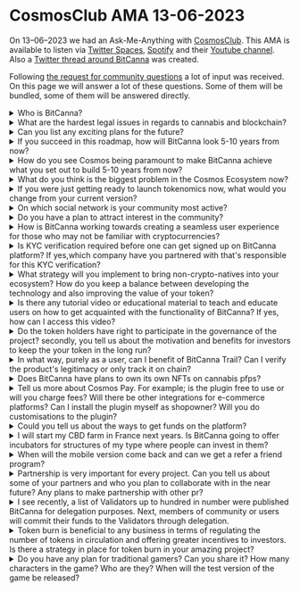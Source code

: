 # CosmosClub AMA 13-06-2023

On 13–06–2023 we had an Ask-Me-Anything with [CosmosClub](https://linktr.ee/cosmosclub\_). This AMA is available to listen via [Twitter Spaces](https://twitter.com/CosmosClub\_/status/1667450986825232385), [Spotify](https://open.spotify.com/episode/6IgbtQN7MigQaEQ8AuVIwf?si=5904c870c48c47cc) and their [Youtube channel](https://youtu.be/tiVpJ0u7IFE). Also a [Twitter thread around BitCanna](https://twitter.com/CosmosClub\_/status/1668641883315396609?t=c2UWE0-9fZA8qL3bk46KUg\&s=19) was created.

Following [the request for community questions](https://twitter.com/CosmosClub\_/status/1667450986825232385) a lot of input was received. On this page we will answer a lot of these questions. Some of them will be bundled, some of them will be answered directly.

<details>

<summary>Who is BitCanna?</summary>

To start with, we stand out compared to competitors in the cryptospace targetting the cannabis market because [BitCanna](https://www.bitcanna.io/) is the only project founded and built by the cannabis industry. We are one of the few coins with an actual global use case.

At the start the BitCanna Team has been asked to solve multiple issues out of this industry many companies deal with back then and still do, even with the progressive legislation we see in some countries. One of these issues is global payment and the lack of the ability to get a bank account. Cannabis entrepreneurs just want to run a business like any other, but are hindered by legislation and a hesitant banking sector. BitCanna will solve this by a cheap mobile global payment system for everyone. This needs to be fast, cheap, secure and accessible. But besides that we want to tackle topics like like identification, traceability, transparency, quality, etc. We really want to make our platform a one-stop-shop where cannabis consumers can find anything they search for; being information, products or community. Ofcourse you could pay with other coins like BTC. But these are in general to expensive, to slow and developing new tools and features is difficult. Especially if you want to unlock the power of our tools on mobile, where we believe the majority of users will be.

We are currently accepted in some of the biggest shops in the industry, like [Zamnesia](https://www.zamnesia.com/) and [Royal Queen Seeds](https://www.royalqueenseeds.com/). Taking for example the latter, they give a 10% discount on any order when you pay with BitCanna, so there is actually an additional financial trigger to pay with BitCanna compared to traditional payment methods.

We are aware that the majority of our core audience are non-crypto-natives; so we really try to create tools which works as intuitive as apps we already have nowadays, like banking apps. A consumer has to be able to use our technology and underlying blockchain tech without feeling that she/he is using it. So having the benefits, without having the downsides. We will offer an unique value due to the comprehensive set of tools we will develop. Our dream is to create a thriving environment where a cannabis user and the industry can find each other and where they never have to leave the environment for anything they want to do.

</details>

<details>

<summary>What are the hardest legal issues in regards to cannabis and blockchain?</summary>

The hardest legal part is the fact to so much is unclear as we see nowadays with the SEC sueing [Coinbase](https://www.sec.gov/news/press-release/2023-102) and [Binance](https://www.sec.gov/news/press-release/2023-101). Plus the fact that operating in a global environment brings complexity of an unprecedent scale, because a lot of countries have different nuances in their laws and legislation. We have regular contact with our legal advisors to make sure we are staying within the boundaries of what we can do to bring crypto to the people. But it is a long journey and takes a lot of time to prepare, discuss, process and reiterate.

Take for example the blockchain itself. In principle according to the [GDPR](https://gdpr-info.eu/) putting the information about funds and whatmore publicly available is illegal. But since it is the core of the blockchain to be open it is already quite a nice paradox where a good way has to be found to meet legislation while still preserving the strength of blockchain tech.

At the same time we also have to watch legislation around cannabis. [Some countries are more strict, other are more progressive](https://thcaffiliates.com/legal-status-maps/). It makes it "easier" for us since we do not sell products, however, when designing our products we still have to take it into account. It is for example illegal in most (if not all) countries for companies in the cannabis industry to advertize. That is something which makes it hard for us as well. But we are sure we can find a way where we can deliver valuable products while still meeting legislatory guidelines.

</details>

<details>

<summary>Can you list any exciting plans for the future?</summary>

We are working in [an Agile way](https://en.wikipedia.org/wiki/Agile\_software\_development), where we have a shortlist of things we want to do, but we take them one-by-one based on the needs we see around the time we finish a product.

Right now we are working on finishing our new [Webwallet](https://wallet.bitcanna.io/welcome) which we need to be able to upgrade our chain to a newer version of the Cosmos SDK. Also on the mobile app following after that. And we have a secret project which we have introduced as our desired killer app, but I can't lift the veil too much on that yet. It is a little bit too early, but we hope to announce our plans on this very very soon.

</details>

<details>

<summary>If you succeed in this roadmap, how will BitCanna look 5-10 years from now?</summary>

You'll be able to use BCNA as a means of payment in every dispensary or webshop around the globe. We are also _**the**_ platform to go to if you need information or find your favourite products or shops. Connecting users and businesses will be done via our platform. And ofcourse identification, supply chain tracing and other features to be developed.

We don't have set facts & figures regarding growth targets. But we are targetting onboarding massive amounts of users in the future to enjoy the benefits of using crypto and being able to spend it for their favourite products, while also offering shopowners a seamless experience to be able to operate their business.

</details>

<details>

<summary>How do you see Cosmos being paramount to make BitCanna achieve what you set out to build 5-10 years from now?</summary>

Being in the Cosmos ecosytem allows us to benefit from the shared technology (e.g. SDK, IBC), while still having full control over our own chain and how we want to develop it. It makes us more flexibile than being bound to a shared main chain which you see in other ecosystems, which also gives us the opportunity to tailor the solutions to the market we target.

</details>

<details>

<summary>What do you think is the biggest problem in the Cosmos Ecosystem now?</summary>

Having no central chain like on Ethereum creates a lot of friction amongst projects, because everyone wants to prove their project is better than the other. Whereas we as an ecosystem are in the best position to benefit from all the differences we have in the ecosystem. Specialisation of chains also brings the ability to bring new features which you can't see in any other ecosystem. We need to find that magic trigger to reach cooperation instead of competition.

</details>

<details>

<summary>If you were just getting ready to launch tokenomics now, what would you change from your current version?</summary>

One thing which would be nice and could be explored in the future is lowering the basic inflation, but where people can get some kind of bonus to their APR after doing effort for the project. It would be cool if rewards were not totally free, but are more rewarding for the people doing their utmost best to make a project a success.

</details>

<details>

<summary>On which social network is your community most active?</summary>

Our main activities happen on [Telegram](https://t.me/BitcannaGlobal), [Discord](https://discord.gg/97wUcHqxxE) and [Twitter](https://twitter.com/BitCannaGlobal). All our articles, dev updates and blogs can be found on [our Medium page](https://medium.com/@BitCannaGlobal). On [Facebook](https://www.facebook.com/BitCanna/) we only place the announcements.

</details>

<details>

<summary>Do you have a plan to attract interest in the community?</summary>

We want to be one of the very first projects who bridges the gap to the "real" world. A lot of projects are focussed on servicing the crypto-space, but for major success we can't focus only on the people who already have crypto. The massive success will be to onboard new fresh people. Although we are ofcourse bound by legal restrictions in our channels, we stimulate people to talk with eachother about the pride they have in growing cannabis and more.

</details>

<details>

<summary>How is BitCanna working towards creating a seamless user experience for those who may not be familiar with cryptocurrencies?</summary>

We are working hard to make using BCNA (being for payments, staking or something else) just as easy as using a banking app which are widely used.

</details>

<details>

<summary>Is KYC verification required before one can get signed up on BitCanna platform? If yes,which company have you partnered with that's responsible for this KYC verification?</summary>

No KYC required to use the platform. Getting funds to be able to buy BCNA might require KYC though through the required use of a centralized exchange or a broker.

</details>

<details>

<summary>What strategy will you implement to bring non-crypto-natives into your ecosystem? How do you keep a balance between developing the technology and also improving the value of your token?</summary>

We are targetting non-crypto-natives in general looking at the demographic of the audience in the cannabis industry. For that purpose we try to develop our products as simple as they can be, making sure that people can use crypto without knowing they use crypto. I have compared it in the past with [Swift](https://www.swift.com/), the international banking network. Before the war in the Ukraine a lot of people didn't know what Swift was, while it was used widely across the world. We want to reach that point with our technology as well.

</details>

<details>

<summary>Is there any tutorial video or educational material to teach and educate users on how to get acquainted with the functionality of BitCanna? If yes, how can I access this video?</summary>

We have created [a video a while ago regarding a payment using BCNA and Cosmos Pay](https://www.youtube.com/watch?v=HdGkh-tOa4M). Due to other priorities we have not created new ones just yet, but it might be a nice item to return to.

</details>

<details>

<summary>Do the token holders have right to participate in the governance of the project? secondly, you tell us about the motivation and benefits for investors to keep the your token in the long run?</summary>

Holders of BCNA indeed have the right to participate in governance. Crypto was started to bring power back the hands of individuals, so we also urge people to exercise their rights in voting :)

Holding BCNA can be quite an interesting feat. You can ofcourse do the standard DeFi things, but because we are also accepted on multiple locations in the real world as means of payment you can also use your rewards to get desired products. If you build up a nice stack it might even be that you will never have to spend a single dollar or euro anymore, because you can buy your seed, equipment and what more with the rewards from your BCNA stack.

</details>

<details>

<summary>In what way, purely as a user, can I benefit of BitCanna Trail? Can I verify the product's legitimacy or only track it on chain?</summary>

BitCanna Trail is meant to store all relevant information surrounding a final product you can buy as consumer. Starting with the farm where it has been grown, all intermediaries who have been involved in the supply chain and all relevant test reports which are made to ensure quality. This is something which is on our roadmap, but requires a lot of time to develop. A lot of legal difficulties have to be tackled here plus the method to retrieve data from the blockchain in a very fast manner to offer the requester the best experience.

</details>

<details>

<summary>Does BitCanna have plans to own its own NFTs on cannabis pfps?</summary>

We already have our own collection of NFTs which has been [airdropped to supporters of the project](https://medium.com/@BitCannaGlobal/introducing-bitcanna-buddheads-nft-45f2e05fd191). We did an airdrop in april 2022 and a public sale following after that. When the market turned bad we decided to close this public mint and burned one unminted Buddhead every 5 minutes until we reached the end of the collection. We thought it was fitting to burn our Budds :P

Find our collection here: [http://www.hubble.tools/collections/bitcanna-buddheads](http://www.hubble.tools/collections/bitcanna-buddheads)

</details>

<details>

<summary>Tell us more about Cosmos Pay. For example; is the plugin free to use or will you charge fees? Will there be other integrations for e-commerce platforms? Can I install the plugin myself as shopowner? Will you do customisations to the plugin?</summary>

Making Cosmos Pay available for the complete ecosystem was a "Thank you" from our side. We benefit from the centrally developed Cosmos SDK, which saves precious development time on our side. When our developer Atmon3r noticed that with minor adjustments we could open up the plugin to other Cosmos-SDK-based chains we went for it to make the plugin more versatile than BitCanna alone.

Right now we have focussed on [WooCommerce](https://wordpress.org/plugins/cosmos-pay/) and [Shopify](https://github.com/BitCannaGlobal/cosmospay-prestashop), and moved on to our mobile app to ensure frictionless usage for our end users. In the future we might onboard other e-commerce platforms to make it possible for more webshops to use our plugin.

Using the plugin is easy. To start with, installation and usage does not require any fee whatsoever. BitCanna is not a party in this and will not charge a fee for using the plugin. We have designed it to act as peer-to-peer transactions as crypto is intended to be and only transaction fees for the blockchain apply.

To help with the installation of the plugin [we have created guides](https://docs.bitcanna.io/v/bitcanna-commerce/). We won't do the installation in the webshops (and we will not do shopspecific customisations on the plugin) but in just a few clicks you can already install and start configuring the plugin. As shopowner you can now accept BCNA ofcourse, but also ATOM, OSMO, JUNO and STARS. The prices for these currencies are obtained using the API from CoinGecko, except for BCNA. For BCNA we have created our own price oracle, which takes the prizes from [CoinMarketCap](https://coinmarketcap.com/nl/currencies/bitcanna/), [Coingecko](https://www.coingecko.com/nl/coins/bitcanna) and Osmosis directly to give the most accurate price. Also note that the plugin is not limited to usage within the cannabis industry, but can be installed in any webshop using the WooCommerce or Prestashop platform.\
\
As a consumer you can do a payment with any wallet you want, as long as you make sure the receiver address, amount and memo match what is shown in the payment screen of the plugin. The memo is required to recognize payments. We do the check on receiver address, amount and memo to make sure the shopowner and customer both get what they want. In theory it should be possible to send the funds also from an exchange, but it is not recommended (note that it also only works on exchanges where you don't have to verify the receival address). Rather use one of the high quality wallets out there to manage your funds ([Keplr](https://www.keplr.app/), [CosmoStation](https://wallet.cosmostation.io/bitcanna), [Leap](https://www.leapwallet.io/) or our own [BitCanna webwallet](https://wallet.bitcanna.io/welcome)).

Important note: We will never be able to access your funds. That is the whole point of crypto (not your keys, not your crypto). You are the sole owner of your funds as it should be.

</details>

<details>

<summary>Could you tell us about the ways to get funds on the platform?</summary>

Right now getting your hands on BCNA is the hassle we know from a lot of altcoins. You have to get ATOM or OSMO via a broker or a CEX and then [swap on Osmosis](https://app.osmosis.zone/?from=ATOM\&to=BCNA) or [using an aggregator](https://app.rango.exchange/swap/COSMOS.ATOM/OSMOSIS.BCNA--ibc%2Fd805f1da50d31b96e4282c1d4181eddfb1a44a598bff5666f4b43e4b8bea95a5/). But we are working on methods to make it way more accessible in the near future.

</details>

<details>

<summary>I will start my CBD farm in France next years. Is BitCanna going to offer incubators for structures of my type where people can invest in them?</summary>

This is something we talked about internally, but have not made tangible yet. Stay tuned for more news around this. It will also require some work to investigate the legal side of things.

</details>

<details>

<summary>When will the mobile version come back and can we get a refer a friend program?</summary>

We are working on the mobile as we speak. Not final deadline yet to be communicated, but stay tuned. When the mobile app is out and shops start to use it, you can buy your weed with BCNA in the store around the corner.

Refer a friend programs are again a difficult legal subject. Our legal advisors tell us to avoid that for now in the current regulatory landscape and work on other methods to attract users.

However, it is free for the industry to run their own programs like Royal Queen Seeds does with respect to payments with BCNA.

</details>

<details>

<summary>Partnership is very important for every project. Can you tell us about some of your partners and who you plan to collaborate with in the near future? Any plans to make partnership with other pr?</summary>

Some of our partners are the biggest players in the industry, like Zamnesia and Royal Queen Seeds. We will work on expanding our set of partners to accommodate as much as we can within the cannabis industry. In the end we want to be the go-to place for both end consumers as well as the industry itself.

</details>

<details>

<summary>I see recently, a list of Validators up to hundred in number were published BitCanna for delegation purposes. Next, members of community or users will commit their funds to the Validators through delegation.</summary>

Choosing a validator is always a delicate process. Things like uptime and spot on the validator list are important, but also look at what a validator contributes to the project. Trying to avoid staking at the top ranked validators is also important to make the chain itself less sensitive to disruptions. On average validators do their utmost to take care of their delegations.

We have [a list of validators who contribute for our project](https://docs.bitcanna.io/token-chain-parameters/validator-incentive-program) and who are fit for delegations.

</details>

<details>

<summary>Token burn is beneficial to any business in terms of regulating the number of tokens in circulation and offering greater incentives to investors. Is there a strategy in place for token burn in your amazing project?</summary>

We have been looking at token burns as a potential topic for the future. Nothing tangible on that field just yet, our pimary focus is first to deliver some of our core products to drive utility to our project.

</details>

<details>

<summary>Do you have any plan for traditional gamers? Can you share it? How many characters in the game? Who are they? When will the test version of the game be released?</summary>

We don't have a game at this stage. It is something we really like to do, but it hasn't hit our priority list just yet. We have some other major topics to tackle first.

</details>
